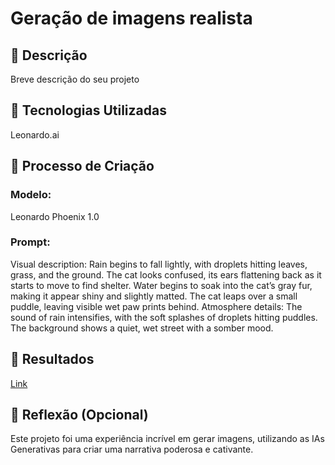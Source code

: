 # Geração de imagens realista

## 📒 Descrição
Breve descrição do seu projeto

## 🤖 Tecnologias Utilizadas
Leonardo.ai

## 🧐 Processo de Criação
### Modelo: 
Leonardo Phoenix 1.0
### Prompt: 
Visual description: Rain begins to fall lightly, with droplets hitting leaves, grass, and the ground. The cat looks confused, its ears flattening back as it starts to move to find shelter. Water begins to soak into the cat’s gray fur, making it appear shiny and slightly matted. The cat leaps over a small puddle, leaving visible wet paw prints behind.
Atmosphere details: The sound of rain intensifies, with the soft splashes of droplets hitting puddles. The background shows a quiet, wet street with a somber mood.


## 🚀 Resultados
[Link](https://github.com/brunnocosta/study-lab-natty-or-not/blob/main/result.jpg)

## 💭 Reflexão (Opcional)
Este projeto foi uma experiência incrível em gerar imagens, utilizando as IAs Generativas para criar uma narrativa poderosa e cativante.
